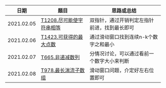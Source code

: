 | 日期       | 题目                                                         | 思路或总结                                   |
| ---------- | ------------------------------------------------------------ | -------------------------------------------- |
| 2021.02.05 | [T1208.尽可能使字符串相等](https://leetcode-cn.com/problems/get-equal-substrings-within-budget/) | 双指针，通过开销判定左指针前进，找到最长即可 |
| 2021.02.06 | [T1423.可获得的最大点数](https://leetcode-cn.com/problems/maximum-points-you-can-obtain-from-cards/submissions/) | 通过滑动窗口找到连续n-k个数字之和最小        |
| 2021.02.07 | [T665.非递减数列](https://leetcode-cn.com/problems/non-decreasing-array/) | 分情况讨论，可以通过看前一个数字大小来判断   |
| 2021.02.08 | [T978.最长湍流子数组](https://leetcode-cn.com/problems/longest-turbulent-subarray/) | 滑动窗口问题，介定好左右位置即可             |

